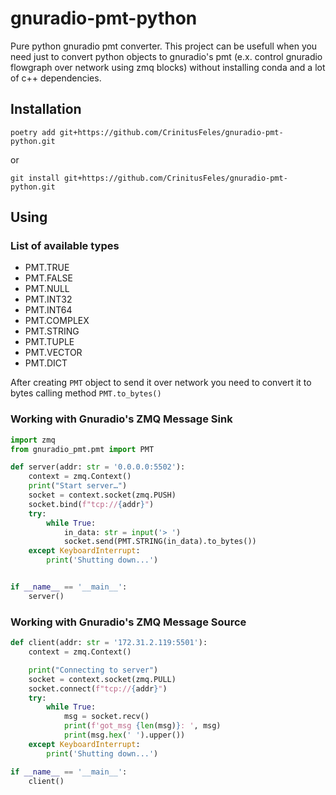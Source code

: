 # gnuradio-pmt-python

Pure python gnuradio pmt converter. This project can be usefull when you need just to convert python objects to gnuradio's pmt (e.x. control gnuradio flowgraph over network using zmq blocks) without installing conda and a lot of c++ dependencies.

## Installation

```
poetry add git+https://github.com/CrinitusFeles/gnuradio-pmt-python.git
```

or

```
git install git+https://github.com/CrinitusFeles/gnuradio-pmt-python.git
```

## Using

### List of available types

* PMT.TRUE
* PMT.FALSE
* PMT.NULL
* PMT.INT32
* PMT.INT64
* PMT.COMPLEX
* PMT.STRING
* PMT.TUPLE
* PMT.VECTOR
* PMT.DICT

After creating `PMT` object to send it over network you need to convert it to bytes calling method `PMT.to_bytes()`

### Working with Gnuradio's ZMQ Message Sink

```python
import zmq
from gnuradio_pmt.pmt import PMT

def server(addr: str = '0.0.0.0:5502'):
    context = zmq.Context()
    print("Start server…")
    socket = context.socket(zmq.PUSH)
    socket.bind(f"tcp://{addr}")
    try:
        while True:
            in_data: str = input('> ')
            socket.send(PMT.STRING(in_data).to_bytes())
    except KeyboardInterrupt:
        print('Shutting down...')


if __name__ == '__main__':
    server()
```

### Working with Gnuradio's ZMQ Message Source

```python
def client(addr: str = '172.31.2.119:5501'):
    context = zmq.Context()

    print("Connecting to server")
    socket = context.socket(zmq.PULL)
    socket.connect(f"tcp://{addr}")
    try:
        while True:
            msg = socket.recv()
            print(f'got_msg {len(msg)}: ', msg)
            print(msg.hex(' ').upper())
    except KeyboardInterrupt:
        print('Shutting down...')

if __name__ == '__main__':
    client()
```
